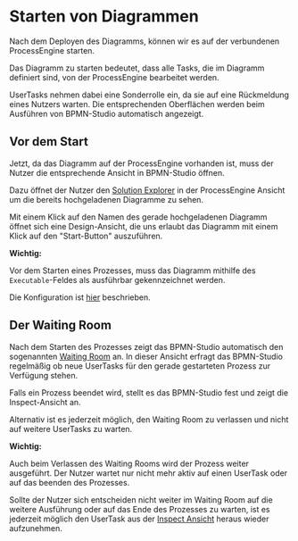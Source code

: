 # Starten von Diagrammen

Nach dem Deployen des Diagramms, können wir es auf der verbundenen
ProcessEngine starten.

Das Diagramm zu starten bedeutet, dass alle Tasks, die im Diagramm
definiert sind, von der ProcessEngine bearbeitet werden.

UserTasks nehmen dabei eine Sonderrolle ein, da sie auf eine Rückmeldung eines
Nutzers warten. Die entsprechenden Oberflächen werden beim Ausführen von
BPMN-Studio automatisch angezeigt.

## Vor dem Start

Jetzt, da das Diagramm auf der ProcessEngine vorhanden ist, muss der Nutzer die
entsprechende Ansicht in BPMN-Studio öffnen.

Dazu öffnet der Nutzer den
[Solution Explorer](../../components/solution-explorer/solution-explorer.md)
in der ProcessEngine Ansicht um die bereits hochgeladenen Diagramme zu sehen.

Mit einem Klick auf den Namen des gerade hochgeladenen Diagramm öffnet sich
eine Design-Ansicht, die uns erlaubt das Diagramm mit einem Klick auf den
"Start-Button" auszuführen.

**Wichtig:**

Vor dem Starten eines Prozesses, muss das Diagramm mithilfe des
`Executable`-Feldes als ausführbar gekennzeichnet werden.

Die Konfiguration ist [hier](../basic-editing/basic-editing.md#process) beschrieben.

## Der Waiting Room

Nach dem Starten des Prozesses zeigt das BPMN-Studio automatisch den sogenannten
[Waiting Room](../../components/waiting-room/waiting-room.md)
an. In dieser Ansicht erfragt das BPMN-Studio regelmäßig ob neue UserTasks für
den gerade gestarteten Prozess zur Verfügung stehen.

Falls ein Prozess beendet wird, stellt es das BPMN-Studio fest und zeigt
die Inspect-Ansicht an.

Alternativ ist es jederzeit möglich, den Waiting Room zu verlassen und nicht
auf weitere UserTasks zu warten.

**Wichtig:**

Auch beim Verlassen des Waiting Rooms wird der Prozess weiter ausgeführt. Der
Nutzer wartet nur nicht mehr aktiv auf einen UserTask oder auf das beenden des
Prozesses.

Sollte der Nutzer sich entscheiden nicht weiter im Waiting Room auf die
weitere Ausführung oder auf das Ende des Prozesses zu warten, ist es jederzeit
möglich den UserTask aus der
[Inspect Ansicht](../../components/dashboard/dashboard.md)
heraus wieder aufzunehmen.
